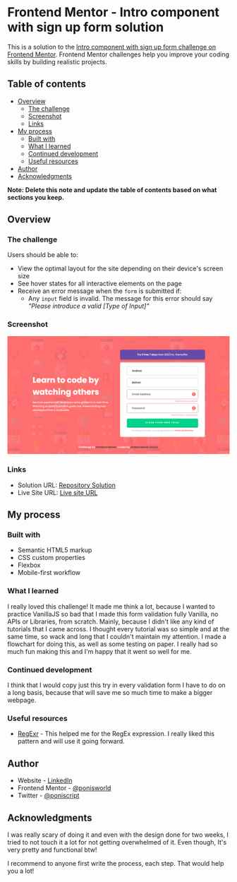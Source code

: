 # Frontend Mentor - Intro component with sign up form solution

This is a solution to the [Intro component with sign up form challenge on Frontend Mentor](https://www.frontendmentor.io/challenges/intro-component-with-signup-form-5cf91bd49edda32581d28fd1). Frontend Mentor challenges help you improve your coding skills by building realistic projects. 

## Table of contents

- [Overview](#overview)
  - [The challenge](#the-challenge)
  - [Screenshot](#screenshot)
  - [Links](#links)
- [My process](#my-process)
  - [Built with](#built-with)
  - [What I learned](#what-i-learned)
  - [Continued development](#continued-development)
  - [Useful resources](#useful-resources)
- [Author](#author)
- [Acknowledgments](#acknowledgments)

**Note: Delete this note and update the table of contents based on what sections you keep.**

## Overview

### The challenge

Users should be able to:

- View the optimal layout for the site depending on their device's screen size
- See hover states for all interactive elements on the page
- Receive an error message when the `form` is submitted if:
  - Any `input` field is invalid. The message for this error should say *"Please introduce a valid [Type of Input]"*

### Screenshot

![](./screenshot.png)

### Links

- Solution URL: [Repository  Solution](https://github.com/ponisworld/intro_component_with_signup)
- Live Site URL: [Live site URL](https://ponisworld.github.io/intro_component_with_signup/)

## My process

### Built with

- Semantic HTML5 markup
- CSS custom properties
- Flexbox
- Mobile-first workflow

### What I learned

I really loved this challenge! It made me think a lot, because I wanted to practice VanillaJS so bad that I made this form validation fully Vanilla, no APIs or Libraries, from scratch. Mainly, because I didn't like any kind of tutorials that I came across. I thought every tutorial was so simple and at the same time, so wack and long that I couldn't maintain my attention. I made a flowchart for doing this, as well as some testing on paper. I really had so much fun making this and I'm happy that it went so well for me. 

### Continued development

I think that I would copy just this try in every validation form I have to do on a long basis, because that will save me so much time to make a bigger webpage.

### Useful resources

- [RegExr](https://regexr.com/) - This helped me for the RegEx expression. I really liked this pattern and will use it going forward.

## Author

- Website - [LinkedIn](https://www.linkedin.com/in/andrea-bellver-garcia/)
- Frontend Mentor - [@ponisworld](https://www.frontendmentor.io/profile/ponisworld)
- Twitter - [@poniscript](https://www.twitter.com/poniscript)

## Acknowledgments

I was really scary of doing it and even with the design done for two weeks, I tried to not touch it a lot for not getting overwhelmed of it. Even though, It's very pretty and functional btw!

I recommend to anyone first write the process, each step. That would help you a lot!